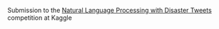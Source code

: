 Submission to the [Natural Language Processing with Disaster Tweets](https://www.kaggle.com/competitions/nlp-getting-started/overview)
competition at Kaggle
